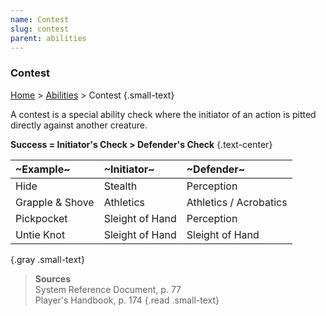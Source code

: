 ```yaml
---
name: Contest
slug: contest
parent: abilities
---
```

### Contest
[Home](dm-operations-center) > [Abilities](abilities) > Contest {.small-text}

A contest is a special ability check where the initiator of an action is pitted directly against another creature.

**Success = Initiator's Check > Defender's Check** {.text-center}

| ~Example~  | ~Initiator~            | ~Defender~ |
|:-----------|:-----------------------|:-----------|
| Hide | Stealth | Perception |
| Grapple & Shove | Athletics | Athletics / Acrobatics |
| Pickpocket | Sleight of Hand | Perception |
| Untie Knot | Sleight of Hand | Sleight of Hand    |
{.gray .small-text}

> **Sources** <br/>
> System Reference Document, p. 77<br/>
> Player's Handbook, p. 174
{.read .small-text}

